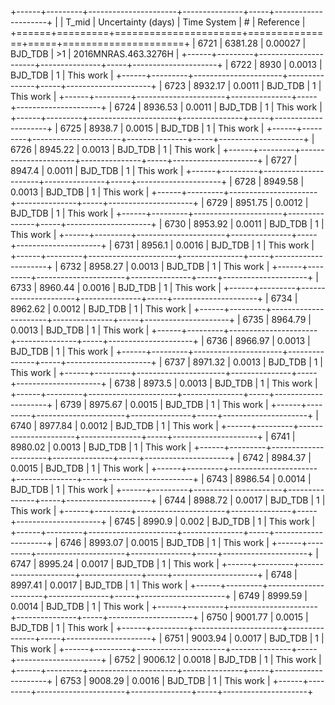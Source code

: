 +------+---------+----------------------+---------------+-----+---------------------+
|      |   T_mid |   Uncertainty (days) | Time System   | #   | Reference           |
+======+=========+======================+===============+=====+=====================+
| 6721 | 6381.28 |              0.00027 | BJD_TDB       | >1  | 2016MNRAS.463.3276H |
+------+---------+----------------------+---------------+-----+---------------------+
| 6722 | 8930    |              0.0013  | BJD_TDB       | 1   | This work           |
+------+---------+----------------------+---------------+-----+---------------------+
| 6723 | 8932.17 |              0.0011  | BJD_TDB       | 1   | This work           |
+------+---------+----------------------+---------------+-----+---------------------+
| 6724 | 8936.53 |              0.0011  | BJD_TDB       | 1   | This work           |
+------+---------+----------------------+---------------+-----+---------------------+
| 6725 | 8938.7  |              0.0015  | BJD_TDB       | 1   | This work           |
+------+---------+----------------------+---------------+-----+---------------------+
| 6726 | 8945.22 |              0.0013  | BJD_TDB       | 1   | This work           |
+------+---------+----------------------+---------------+-----+---------------------+
| 6727 | 8947.4  |              0.0011  | BJD_TDB       | 1   | This work           |
+------+---------+----------------------+---------------+-----+---------------------+
| 6728 | 8949.58 |              0.0013  | BJD_TDB       | 1   | This work           |
+------+---------+----------------------+---------------+-----+---------------------+
| 6729 | 8951.75 |              0.0012  | BJD_TDB       | 1   | This work           |
+------+---------+----------------------+---------------+-----+---------------------+
| 6730 | 8953.92 |              0.0011  | BJD_TDB       | 1   | This work           |
+------+---------+----------------------+---------------+-----+---------------------+
| 6731 | 8956.1  |              0.0016  | BJD_TDB       | 1   | This work           |
+------+---------+----------------------+---------------+-----+---------------------+
| 6732 | 8958.27 |              0.0013  | BJD_TDB       | 1   | This work           |
+------+---------+----------------------+---------------+-----+---------------------+
| 6733 | 8960.44 |              0.0016  | BJD_TDB       | 1   | This work           |
+------+---------+----------------------+---------------+-----+---------------------+
| 6734 | 8962.62 |              0.0012  | BJD_TDB       | 1   | This work           |
+------+---------+----------------------+---------------+-----+---------------------+
| 6735 | 8964.79 |              0.0013  | BJD_TDB       | 1   | This work           |
+------+---------+----------------------+---------------+-----+---------------------+
| 6736 | 8966.97 |              0.0013  | BJD_TDB       | 1   | This work           |
+------+---------+----------------------+---------------+-----+---------------------+
| 6737 | 8971.32 |              0.0013  | BJD_TDB       | 1   | This work           |
+------+---------+----------------------+---------------+-----+---------------------+
| 6738 | 8973.5  |              0.0013  | BJD_TDB       | 1   | This work           |
+------+---------+----------------------+---------------+-----+---------------------+
| 6739 | 8975.67 |              0.0015  | BJD_TDB       | 1   | This work           |
+------+---------+----------------------+---------------+-----+---------------------+
| 6740 | 8977.84 |              0.0012  | BJD_TDB       | 1   | This work           |
+------+---------+----------------------+---------------+-----+---------------------+
| 6741 | 8980.02 |              0.0013  | BJD_TDB       | 1   | This work           |
+------+---------+----------------------+---------------+-----+---------------------+
| 6742 | 8984.37 |              0.0015  | BJD_TDB       | 1   | This work           |
+------+---------+----------------------+---------------+-----+---------------------+
| 6743 | 8986.54 |              0.0014  | BJD_TDB       | 1   | This work           |
+------+---------+----------------------+---------------+-----+---------------------+
| 6744 | 8988.72 |              0.0017  | BJD_TDB       | 1   | This work           |
+------+---------+----------------------+---------------+-----+---------------------+
| 6745 | 8990.9  |              0.002   | BJD_TDB       | 1   | This work           |
+------+---------+----------------------+---------------+-----+---------------------+
| 6746 | 8993.07 |              0.0015  | BJD_TDB       | 1   | This work           |
+------+---------+----------------------+---------------+-----+---------------------+
| 6747 | 8995.24 |              0.0017  | BJD_TDB       | 1   | This work           |
+------+---------+----------------------+---------------+-----+---------------------+
| 6748 | 8997.41 |              0.0017  | BJD_TDB       | 1   | This work           |
+------+---------+----------------------+---------------+-----+---------------------+
| 6749 | 8999.59 |              0.0014  | BJD_TDB       | 1   | This work           |
+------+---------+----------------------+---------------+-----+---------------------+
| 6750 | 9001.77 |              0.0015  | BJD_TDB       | 1   | This work           |
+------+---------+----------------------+---------------+-----+---------------------+
| 6751 | 9003.94 |              0.0017  | BJD_TDB       | 1   | This work           |
+------+---------+----------------------+---------------+-----+---------------------+
| 6752 | 9006.12 |              0.0018  | BJD_TDB       | 1   | This work           |
+------+---------+----------------------+---------------+-----+---------------------+
| 6753 | 9008.29 |              0.0016  | BJD_TDB       | 1   | This work           |
+------+---------+----------------------+---------------+-----+---------------------+